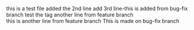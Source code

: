 this is a test file
added the 2nd line 
add 3rd line-this is added from bug-fix branch
test the tag
another line from feature branch    
this is another line from feature branch 
This is made on bug-fix branch